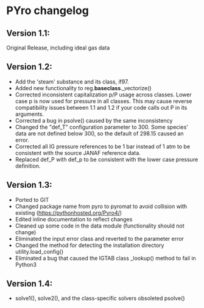 # PYro changelog

## Version 1.1: 
Original Release, including ideal gas data

## Version 1.2: 
- Add the 'steam' substance and its class, if97.
- Added new functionality to reg.__baseclass__._vectorize()
- Corrected inconsistent capitalization p/P usage across classes.  Lower case p is now used for pressure in all classes.  This may cause reverse compatibility issues between 1.1 and 1.2 if your code calls out P in its arguments.
- Corrected a bug in psolve() caused by the same inconsistency
- Changed the "def_T" configuration parameter to 300. Some species' data are not defined below 300, so the default of 298.15 caused an error.
- Corrected all IG pressure references to be 1 bar instead of 1 atm to be consistent with the source JANAF reference data.
- Replaced def_P with def_p to be consistent with the lower case pressure definition.

## Version 1.3:
- Ported to GIT
- Changed package name from pyro to pyromat to avoid collision with existing (https://pythonhosted.org/Pyro4/)
- Edited inline documentation to reflect changes
- Cleaned up some code in the data module (functionality should not change)
- Eliminated the input error class and reverted to the parameter error
- Changed the method for detecting the installation directory utility.load_config()
- Eliminated a bug that caused the IGTAB class _lookup() method to fail in Python3

## Version 1.4:
- solve1(), solve2(), and the class-specific solvers obsoleted psolve()
